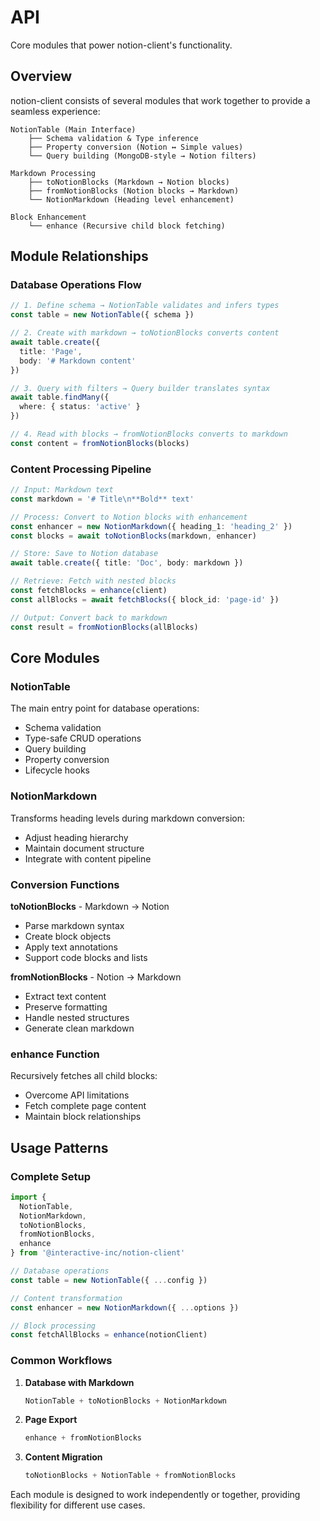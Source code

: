 # API

Core modules that power notion-client's functionality.

## Overview

notion-client consists of several modules that work together to provide a seamless experience:

```
NotionTable (Main Interface)
    ├── Schema validation & Type inference
    ├── Property conversion (Notion ↔ Simple values)
    └── Query building (MongoDB-style → Notion filters)

Markdown Processing
    ├── toNotionBlocks (Markdown → Notion blocks)
    ├── fromNotionBlocks (Notion blocks → Markdown)
    └── NotionMarkdown (Heading level enhancement)

Block Enhancement
    └── enhance (Recursive child block fetching)
```

## Module Relationships

### Database Operations Flow

```typescript
// 1. Define schema → NotionTable validates and infers types
const table = new NotionTable({ schema })

// 2. Create with markdown → toNotionBlocks converts content
await table.create({ 
  title: 'Page',
  body: '# Markdown content' 
})

// 3. Query with filters → Query builder translates syntax
await table.findMany({ 
  where: { status: 'active' } 
})

// 4. Read with blocks → fromNotionBlocks converts to markdown
const content = fromNotionBlocks(blocks)
```

### Content Processing Pipeline

```typescript
// Input: Markdown text
const markdown = '# Title\n**Bold** text'

// Process: Convert to Notion blocks with enhancement
const enhancer = new NotionMarkdown({ heading_1: 'heading_2' })
const blocks = await toNotionBlocks(markdown, enhancer)

// Store: Save to Notion database
await table.create({ title: 'Doc', body: markdown })

// Retrieve: Fetch with nested blocks
const fetchBlocks = enhance(client)
const allBlocks = await fetchBlocks({ block_id: 'page-id' })

// Output: Convert back to markdown
const result = fromNotionBlocks(allBlocks)
```

## Core Modules

### NotionTable

The main entry point for database operations:
- Schema validation
- Type-safe CRUD operations
- Query building
- Property conversion
- Lifecycle hooks

### NotionMarkdown

Transforms heading levels during markdown conversion:
- Adjust heading hierarchy
- Maintain document structure
- Integrate with content pipeline

### Conversion Functions

**toNotionBlocks** - Markdown → Notion
- Parse markdown syntax
- Create block objects
- Apply text annotations
- Support code blocks and lists

**fromNotionBlocks** - Notion → Markdown
- Extract text content
- Preserve formatting
- Handle nested structures
- Generate clean markdown

### enhance Function

Recursively fetches all child blocks:
- Overcome API limitations
- Fetch complete page content
- Maintain block relationships

## Usage Patterns

### Complete Setup

```typescript
import { 
  NotionTable, 
  NotionMarkdown,
  toNotionBlocks,
  fromNotionBlocks,
  enhance
} from '@interactive-inc/notion-client'

// Database operations
const table = new NotionTable({ ...config })

// Content transformation
const enhancer = new NotionMarkdown({ ...options })

// Block processing
const fetchAllBlocks = enhance(notionClient)
```

### Common Workflows

1. **Database with Markdown**
   ```typescript
   NotionTable + toNotionBlocks + NotionMarkdown
   ```

2. **Page Export**
   ```typescript
   enhance + fromNotionBlocks
   ```

3. **Content Migration**
   ```typescript
   toNotionBlocks + NotionTable + fromNotionBlocks
   ```

Each module is designed to work independently or together, providing flexibility for different use cases.
